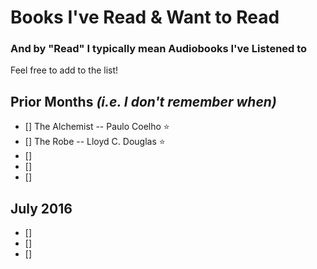 # Books I've Read & Want to Read
### And by "Read" I typically mean Audiobooks I've Listened to

Feel free to add to the list!

## Prior Months _(i.e. I don't remember when)_

- [] The Alchemist -- Paulo Coelho ⭐
- [] The Robe -- Lloyd C. Douglas ⭐️
- [] 
- [] 
- [] 

## July 2016
- [] 
- [] 
- [] 
